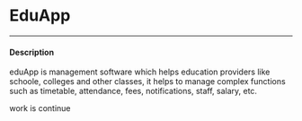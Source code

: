# EduApp
<hr />
<h4>Description</h4>
<p> eduApp is management software which  helps education providers like schoole, colleges and other classes, it helps to manage complex functions such as timetable, attendance, fees, notifications, staff, salary, etc. </p>
<p> work is continue</p>
